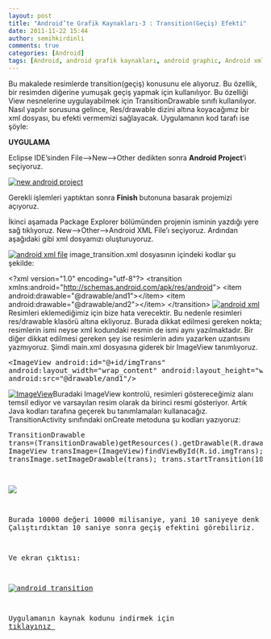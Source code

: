 ```yaml
---
layout: post
title: "Android’te Grafik Kaynakları-3 : Transition(Geçiş) Efekti"
date: 2011-11-22 15:44
author: semihkirdinli
comments: true
categories: [Android]
tags: [Android, android grafik kaynakları, android graphic, Android xml file, apress, drawable, geçiş, getResource, ImageView, image_transition, package explorer, semih kırdinli, transition]
---
```

Bu makalede resimlerde transition(geçiş) konusunu ele alıyoruz. Bu özellik, bir resimden diğerine yumuşak geçiş yapmak için kullanılıyor. Bu özelliği View nesnelerine uygulayabilmek için TransitionDrawable sınıfı kullanılıyor. Nasıl yapılır sorusuna gelince, Res/drawable dizini altına koyacağımız bir xml dosyası, bu efekti vermemizi sağlayacak. Uygulamanın kod tarafı ise şöyle:

**UYGULAMA**

Eclipse IDE’sinden File–&gt;New–&gt;Other dedikten sonra **Android Project**’i seçiyoruz.

<a href="http://www.ceturk.com/images/11.png">![new android project](http://www.ceturk.com/images/11-1000x363.png)</a>

Gerekli işlemleri yaptıktan sonra **Finish** butonuna basarak projemizi açıyoruz.

İkinci aşamada Package Explorer bölümünden projenin isminin yazdığı yere sağ tıklıyoruz. New--&gt;Other--&gt;Android XML File’ı seçiyoruz. Ardından aşağıdaki gibi xml dosyamızı oluşturuyoruz.

<a href="http://www.ceturk.com/images/21.png">![android xml file](http://www.ceturk.com/images/21-1000x539.png)</a>
image_transition.xml dosyasının içindeki kodlar şu şekilde:


&lt;?xml version="1.0" encoding="utf-8"?&gt;
    &lt;transition xmlns:android="http://schemas.android.com/apk/res/android"&gt;
    &lt;item android:drawable="@drawable/and1"&gt;&lt;/item&gt;
    &lt;item android:drawable="@drawable/and2"&gt;&lt;/item&gt;
    &lt;/transition&gt;</pre>
    <a href="http://www.ceturk.com/images/2.png">![android xml](http://www.ceturk.com/images/2-1000x540.png)</a>
    Resimleri eklemediğimiz için bize hata verecektir. Bu nedenle resimleri res/drawable klasörü altına ekliyoruz. Burada dikkat edilmesi gereken nokta; resimlerin ismi neyse xml kodundaki resmin de ismi aynı yazılmaktadır. Bir diğer dikkat edilmesi gereken şey ise resimlerin adını yazarken uzantısını yazmıyoruz. Şimdi main.xml dosyasına giderek bir ImageView tanımlıyoruz.
    <pre class="brush: xml">&lt;ImageView
    android:id="@+id/imgTrans"
    android:layout_width="wrap_content"
    android:layout_height="wrap_content"
    android:src="@drawable/and1"/&gt;</pre>
    <a href="http://www.ceturk.com/images/4.png">![ImageView](http://www.ceturk.com/images/4-1000x540.png)</a>Buradaki ImageView kontrolü, resimleri göstereceğimiz alanı temsil ediyor ve varsayılan resim olarak da birinci resmi gösteriyor. Artık Java kodları tarafına geçerek bu tanımlamaları kullanacağız. TransitionActivity sınıfındaki onCreate metoduna şu kodları yazıyoruz:
    <pre class="brush: java">TransitionDrawable trans=(TransitionDrawable)getResources().getDrawable(R.drawable.image_transition);
    ImageView transImage=(ImageView)findViewById(R.id.imgTrans);
    transImage.setImageDrawable(trans);
    trans.startTransition(10000);

<a href="http://www.ceturk.com/images/5.png">![](http://www.ceturk.com/images/5-1000x562.png)</a>

Burada 10000 değeri 10000 milisaniye, yani 10 saniyeye denk geliyor . Çalıştırdıktan 10 saniye sonra geçiş efektini görebiliriz.

Ve ekran çıktısı:

<a href="http://www.ceturk.com/images/6.png">![android transition](http://www.ceturk.com/images/6.png)</a>

Uygulamanın kaynak kodunu indirmek için [ tıklayınız ](http://www.ceturk.com/dosyalar/ornekler/android/transition.zip)
